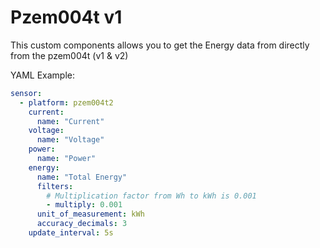 # Pzem004t v1
This custom components allows you to get the Energy data from directly from the pzem004t (v1 & v2)

YAML Example:

```yaml
sensor:
  - platform: pzem004t2
    current:
      name: "Current"
    voltage:
      name: "Voltage"
    power:
      name: "Power"
    energy:
      name: "Total Energy"
      filters:
        # Multiplication factor from Wh to kWh is 0.001
        - multiply: 0.001
      unit_of_measurement: kWh
      accuracy_decimals: 3
    update_interval: 5s
    
 ```
